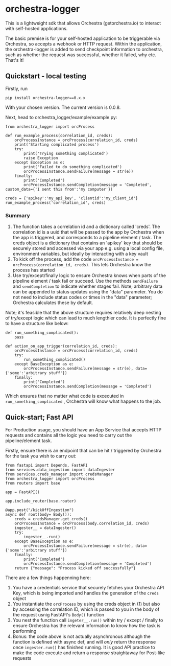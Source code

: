 # orchestra-logger

This is a lightweight sdk that allows Orchestra (getorchestra.io) to interact with self-hosted applications.

The basic premise is for your self-hosted application to be triggerable via Orchestra, so accepts a
webhook or HTTP request. Within the application, the orchestra-logger is added to send checkpoint information
to orchestra, such as whether the request was successful, whether it failed, why etc. That's it!

## Quickstart - local testing

Firstly, run 
```
pip install orchestra-logger==0.x.x
```
With your chosen version. The current version is 0.0.8.

Next, head to orchestra_logger/example/example.py:
```
from orchestra_logger import orcProcess

def run_example_process(correlation_id, creds):
    orcProcessInstance = orcProcess(correlation_id, creds)
    print('Starting complicated process')
    try:
        print('Trying something complicated')
        raise Exception
    except Exception as e:
        print('Failed to do something complicated')
        orcProcessInstance.sendFailure(message = str(e))
    finally:
        print('Completed')
        orcProcessInstance.sendCompletion(message = 'Completed', custom_data={'I sent this from':'my computer'})

creds = {'apikey':'my_api_key', 'clientid':'my_client_id'}
run_example_process('correlation_id', creds)
```

### Summary

1. The function takes a correlation id and a dictionary called 'creds'. The correlation id is a uuid that will be passed
   to the app by Orchestra when the app is triggered, and corresponds to a pipeline element / task. The creds object is a
   dictionary that contains an 'apikey' key that should be securely stored and accessed via your app e.g. using a local config 
   file, environment variables, but ideally by interacting with a key vault
2. To kick off the process, add the code ```orcProcessInstance = orcProcess(correlation_id, creds)```. This lets Orchestra
   know the process has started
3. Use try/except/finally logic to ensure Orchestra knows when parts of the pipeline element / task fail or succeed.
   Use the methods ```sendFailure``` and ```sendCompletion``` to indicate whether stages fail. Note; arbitrary data can be
   appended to status updates using the "data" parameter. You do not need to include status codes or times in the "data"
   parameter; Orchestra calculates these by default.

Note; it's feasible that the above structure requires relatively deep nesting of try/except logic which can lead to
much lengthier code. It is perfectly fine to have a structure like below:

```
def run_something_complicated():
    pass

def action_on_app_trigger(correlation_id, creds):
    orcProcessInstance = orcProcess(correlation_id, creds)
    try:
        run_something_complicated()
    except BaseException as e:
        orcProcessInstance.sendFailure(message = str(e), data={'some':'arbitrary stuff'})
    finally:
        print('Completed')
        orcProcessInstance.sendCompletion(message = 'Completed')
```
        
Which ensures that no matter what code is excecuted in ```run_something_complicated``` , Orchestra will know what happens
to the job.

## Quick-start; Fast API

For Production usage, you should have an App Service that accepts HTTP requests and contains all the logic you need
to carry out the pipeline/element task.

Firstly, ensure there is an endpoint that can be hit / triggered by Orchestra for the task you wish to carry out:

```
from fastapi import Depends, FastAPI
from services.data_ingestion import dataIngester
from services.creds_manager import credsManager
from orchestra_logger import orcProcess
from routers import base

app = FastAPI()

app.include_router(base.router)

@app.post("/kickOffIngestion")
async def root(body= Body()):
    creds = credsManager.get_creds()
    orcProcessInstance = orcProcess(body.correlation_id, creds)
    ingester__ = dataIngester()
    try:
        ingester__.run()
    except BaseException as e:
        orcProcessInstance.sendFailure(message = str(e), data={'some':'arbitrary stuff'})
    finally:
        print('Completed')
        orcProcessInstance.sendCompletion(message = 'Completed')
    return {"message": "Process kicked off successfully"}
```
There are a few things happenning here:
1. You have a credentials service that securely fetches your Orchestra API Key, which is being imported and handles the 
   generation of the ```creds``` object
2. You instantiate the ```orcProcess``` by using the creds object in (1) but also by accessing the correlation ID, which
   is passed to you in the body of the request usnig FastAPI's ```Body()``` function
3. You nest the function call ```ingeter__.run()``` within try / except / finally to ensure Orchestra has the relevant
   information to know how the task is performing
4. Bonus: the code above is not actually asynchronous although the function is defined with async def, and will _only_
   return the response once ```ingester.run()``` has finished running. It is good API practice to make the code execute
   and return a response straightaway for Post-like requests


        

